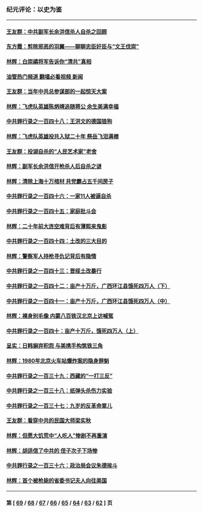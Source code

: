 ### 纪元评论：以史为鉴
---
#### [王友群：中共副军长余洪信杀人自杀之回顾](../../pages/nsc1028/n14045464.md?08030330) 
#### [东方霞：剪除邪恶的羽翼——聊聊忠臣奸臣与“文王伐崇”](../../pages/nsc1028/n14045501.md?08030330) 
#### [林辉：白崇禧将军告诉你“清共”真相](../../pages/nsc1028/n14044216.md?08030330) 
#### [油管热门频道 翻墙必看视频 新闻](ok?08030330)
#### [王友群：当年中共总参谋部的一起惊天大案](../../pages/nsc1028/n14043817.md?08030330) 
#### [林辉：飞虎队英雄陈炳靖追随蒋公 余生美满幸福](../../pages/nsc1028/n14042421.md?08030330) 
#### [中共罪行录之一百四十八：王洪文的德国狼狗](../../pages/nsc1028/n14042070.md?08030330) 
#### [林辉：飞虎队英雄投共入狱二十年 祭岳飞泪满襟](../../pages/nsc1028/n14041446.md?08030330) 
#### [王友群：投湖自杀的“人民艺术家”老舍](../../pages/nsc1028/n14038027.md?08030330) 
#### [林辉：副军长余洪信开枪杀人后自杀之谜](../../pages/nsc1028/n14037038.md?08030330) 
#### [林辉：清除上海十万棺材 共党霸占五千间房子](../../pages/nsc1028/n14033735.md?08030330) 
#### [中共罪行录之一百四十六：一家11人被逼自杀](../../pages/nsc1028/n14032932.md?08030330) 
#### [中共罪行录之一百四十五：家庭批斗会](../../pages/nsc1028/n14031487.md?08030330) 
#### [林辉：二十年前大连空难背后有薄熙来鬼影](../../pages/nsc1028/n14031069.md?08030330) 
#### [中共罪行录之一百四十四：土改的三大目的](../../pages/nsc1028/n14030522.md?08030330) 
#### [林辉：警察军人持枪寻仇记背后有隐情](../../pages/nsc1028/n14029745.md?08030330) 
#### [中共罪行录之一百四十三：晋绥土改暴行](../../pages/nsc1028/n14029965.md?08030330) 
#### [中共罪行录之一百四十二：亩产十万斤，广西环江县饿死四万人（下）](../../pages/nsc1028/n14027911.md?08030330) 
#### [中共罪行录之一百四十一：亩产十万斤，广西环江县饿死四万人（中）](../../pages/nsc1028/n14027089.md?08030330) 
#### [林辉：裸身别毛像 内蒙八百铁汉北京上访喊冤](../../pages/nsc1028/n14026693.md?08030330) 
#### [中共罪行录之一百四十：亩产十万斤，饿死四万人（上）](../../pages/nsc1028/n14026657.md?08030330) 
#### [呈实：日韩摒弃积怨 与美携手构筑铁三角](../../pages/nsc1028/n14025196.md?08030330) 
#### [林辉：1980年北京火车站爆炸案的隐身罪魁](../../pages/nsc1028/n14024093.md?08030330) 
#### [中共罪行录之一百三十九：西藏的“一打三反”](../../pages/nsc1028/n14024088.md?08030330) 
#### [中共罪行录之一百三十八：纸弹头杀伤力实验](../../pages/nsc1028/n14022692.md?08030330) 
#### [中共罪行录之一百三十七：九岁的反革命翠儿](../../pages/nsc1028/n14020997.md?08030330) 
#### [王友群：看穿中共的民国大师梁实秋](../../pages/nsc1028/n14020649.md?08030330) 
#### [林辉：但愿大饥荒中“人吃人”惨剧不再重演](../../pages/nsc1028/n14020531.md?08030330) 
#### [林辉：胡适信了中共的 侄子次子下场惨](../../pages/nsc1028/n14019760.md?08030330) 
#### [中共罪行录之一百三十六：政治局会议朱德挨斗](../../pages/nsc1028/n14017983.md?08030330) 
#### [林辉：首个被枪毙的省委书记夫人向往美国](../../pages/nsc1028/n14017481.md?08030330) 

---
#### 第 [ [69](./69.md?08030330) / [68](./68.md?08030330) / [67](./67.md?08030330) / [66](./66.md?08030330) / [65](./65.md?08030330) / [64](./64.md?08030330) / [63](./63.md?08030330) / [62](./62.md?08030330) ] 页

